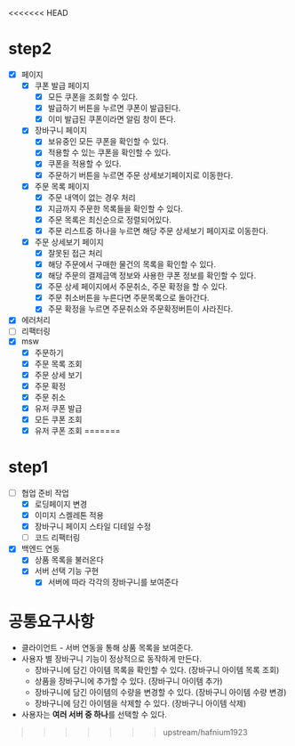 <<<<<<< HEAD
# step2

- [x] 페이지
  - [x] 쿠폰 발급 페이지
    - [x] 모든 쿠폰을 조회할 수 있다.
    - [x] 발급하기 버튼을 누르면 쿠폰이 발급된다.
    - [x] 이미 발급된 쿠폰이라면 알림 창이 뜬다.
  - [x] 장바구니 페이지
    - [x] 보유중인 모든 쿠폰을 확인할 수 있다.
    - [x] 적용할 수 있는 쿠폰을 확인할 수 있다.
    - [x] 쿠폰을 적용할 수 있다.
    - [x] 주문하기 버튼을 누르면 주문 상세보기페이지로 이동한다.
  - [x] 주문 목록 페이지
    - [x] 주문 내역이 없는 경우 처리
    - [x] 지금까지 주문한 목록들을 확인할 수 있다.
    - [x] 주문 목록은 최신순으로 정렬되어있다.
    - [x] 주문 리스트중 하나을 누르면 해당 주문 상세보기 페이지로 이동한다.
  - [x] 주문 상세보기 페이지
    - [x] 잘못된 접근 처리
    - [x] 해당 주문에서 구매한 물건의 목록을 확인할 수 있다.
    - [x] 해당 주문의 결제금액 정보와 사용한 쿠폰 정보를 확인할 수 있다.
    - [x] 주문 상세 페이지에서 주문취소, 주문 확정을 할 수 있다.
    - [x] 주문 취소버튼을 누른다면 주문목록으로 돌아간다.
    - [x] 주문 확정을 누르면 주문취소와 주문확정버튼이 사라진다.
- [x] 에러처리
- [ ] 리팩터링
- [x] msw
  - [x] 주문하기
  - [x] 주문 목록 조회
  - [x] 주문 상세 보기
  - [x] 주문 확정
  - [x] 주문 취소
  - [x] 유저 쿠폰 발급
  - [x] 모든 쿠폰 조회
  - [x] 유저 쿠폰 조회
=======
# step1

- [ ] 협업 준비 작업
  - [x] 로딩페이지 변경
  - [x] 이미지 스켈레톤 적용
  - [x] 장바구니 페이지 스타일 디테일 수정
  - [ ] 코드 리팩터링
- [x] 백엔드 연동
  - [x] 상품 목록을 불러온다
  - [x] 서버 선택 기능 구현
    - [x] 서버에 따라 각각의 장바구니를 보여준다

# 공통요구사항

- 클라이언트 - 서버 연동을 통해 상품 목록을 보여준다.
- 사용자 별 장바구니 기능이 정상적으로 동작하게 만든다.
  - 장바구니에 담긴 아이템 목록을 확인할 수 있다. (장바구니 아이템 목록 조회)
  - 상품을 장바구니에 추가할 수 있다. (장바구니 아이템 추가)
  - 장바구니에 담긴 아이템의 수량을 변경할 수 있다. (장바구니 아이템 수량 변경)
  - 장바구니에 담긴 아이템을 삭제할 수 있다. (장바구니 아이템 삭제)
- 사용자는 **여러 서버 중 하나**를 선택할 수 있다.
>>>>>>> upstream/hafnium1923
